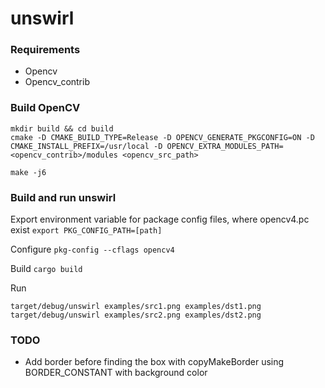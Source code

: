 # unswirl

### Requirements
* Opencv
* Opencv_contrib

### Build OpenCV
```
mkdir build && cd build
cmake -D CMAKE_BUILD_TYPE=Release -D OPENCV_GENERATE_PKGCONFIG=ON -D CMAKE_INSTALL_PREFIX=/usr/local -D OPENCV_EXTRA_MODULES_PATH=<opencv_contrib>/modules <opencv_src_path>

make -j6
```

### Build and run unswirl
Export environment variable for package config files, where opencv4.pc exist
```export PKG_CONFIG_PATH=[path]```

Configure
```pkg-config --cflags opencv4```

Build
```cargo build```

Run
```
target/debug/unswirl examples/src1.png examples/dst1.png
target/debug/unswirl examples/src2.png examples/dst2.png
```

### TODO
* Add border before finding the box with copyMakeBorder using BORDER_CONSTANT with background color
